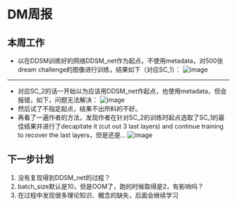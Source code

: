# DM周报
## 本周工作
- 以在DDSM训练好的网络DDSM_net作为起点，不使用metadata，对500张dream challenge的图像进行训练，结果如下（对应SC_1）：
![image](https://github.com/zhuoxin10/DataScience/blob/master/Mammography_RZX/source/images/20180411/WechatIMG122.png?raw=true)

---
- 对应SC_2的话一开始以为应该用DDSM_net作起点，也使用metadata，但会报错，如下，问题无法解决：
![image](https://github.com/zhuoxin10/DataScience/blob/master/Mammography_RZX/source/images/20180411/WechatIMG120.jpeg?raw=true)
- 然后试了不指定起点，结果不出所料的不好。
- 再看了一遍作者的方法，发现作者在针对SC_2的训练时起点选取了SC_1的最佳结果并进行了decapitate it (cut out 3 last layers) and continue training to recover the last layers，但是还是...
![image](https://github.com/zhuoxin10/DataScience/blob/master/Mammography_RZX/source/images/20180411/WechatIMG123.jpeg?raw=true)

## 下一步计划
1. 没有复现得到DDSM_net的过程？
2. batch_size默认是10，但是OOM了，跑的时候取得是2，有影响吗？
3. 在过程中发现很多理论知识、概念的缺失，后面会继续学习
